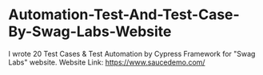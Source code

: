 # Automation-Test-And-Test-Case-By-Swag-Labs-Website
I wrote 20 Test Cases &amp; Test Automation by Cypress Framework for "Swag Labs" website. Website Link: https://www.saucedemo.com/
